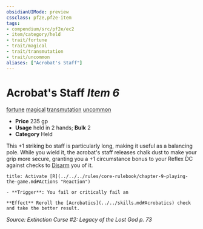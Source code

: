 ```yaml
---
obsidianUIMode: preview
cssclass: pf2e,pf2e-item
tags:
- compendium/src/pf2e/ec2
- item/category/held
- trait/fortune
- trait/magical
- trait/transmutation
- trait/uncommon
aliases: ["Acrobat's Staff"]
---
```

# Acrobat's Staff *Item 6*  
[fortune](../../../rules/traits/fortune.md)  [magical](../../../rules/traits/magical.md)  [transmutation](../../../rules/traits/transmutation.md)  [uncommon](../../../rules/traits/uncommon.md)  

- **Price** 235 gp
- **Usage** held in 2 hands; **Bulk** 2
- **Category** Held

This +1 striking bo staff is particularly long, making it useful as a balancing pole. While you wield it, the acrobat's staff releases chalk dust to make your grip more secure, granting you a +1 circumstance bonus to your Reflex DC against checks to [Disarm](../../../rules/actions/disarm.md) you of it.

```ad-embed-ability
title: Activate [R](../../../rules/core-rulebook/chapter-9-playing-the-game.md#Actions "Reaction")

- **Trigger**: You fail or critically fail an

**Effect** Reroll the [Acrobatics](../../skills.md#Acrobatics) check and take the better result.
```

*Source: Extinction Curse #2: Legacy of the Lost God p. 73*
